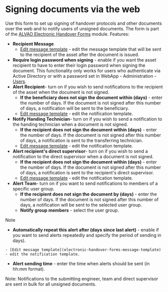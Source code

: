 # Signing documents via the web
   Use this form to set up signing of handover protocols and other documents over the web and to notify users of unsigned documents. The form is part of the [ALVAO Electronic Handover Forms](../../../../../modules/alvao-electronic-handover-forms) module. 
Features:
  
- **Recipient Message**
    - [Edit message template](electronic-handover-forms-message-template) - edit the message template that will be sent to the recipient of the asset after the document is issued.
- **Require login password when signing** - enable if you want the asset recipient to have to enter their login password when signing the document. This functionality only works for users who authenticate via Active Directory or with a password set in WebApp - Administration - [Users](../../users).
- **Alert Recipient**- turn on if you wish to send notifications to the recipient of the asset when the document is not signed.
    - **If the beneficiary does not sign the document within (days)** - enter the number of days. If the document is not signed after this number of days, a notification will be sent to the beneficiary.
    - [Edit message template](electronic-handover-forms-message-template) - edit the notification template.
- **Notify Handing Technician**- turn on if you wish to send a notification to the handing technician when a document is not signed.
    - **If the recipient does not sign the document within (days)** - enter the number of days. If the document is not signed after this number of days, a notification is sent to the transferring technician.
    - [Edit message template](electronic-handover-forms-message-template) - edit the notification template.
- **Alert recipient's direct supervisor**- turn on if you wish to send a notification to the direct supervisor when a document is not signed.
    - **If the recipient does not sign the document within (days)** - enter the number of days. If the document is not signed after this number of days, a notification is sent to the recipient's direct supervisor.
    - [Edit message template](electronic-handover-forms-message-template) - edit the notification template.
- **Alert Team**- turn on if you want to send notifications to members of a specific user group.
    - **If the recipient does not sign the document by (days)** - enter the number of days. If the document is not signed after this number of days, a notification will be sent to the selected user group.
    - **Notify group members** - select the user group. 

> [!NOTE]
> - **Automatically repeat this alert after (days since last alert)** - enable if you want to send alerts repeatedly and specify the period of sending in days).

    - [Edit message template](electronic-handover-forms-message-template) - edit the notification template.
- **Alert sending time** - enter the time when alerts should be sent (in hh:mm format).

Note:
Notifications to the submitting engineer, team and direct supervisor are sent in bulk for all unsigned documents.
